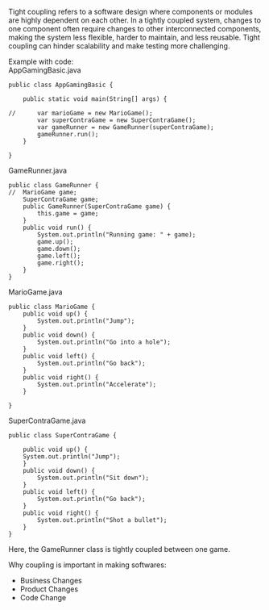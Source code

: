 Tight coupling refers to a software design where components or modules are highly dependent on each other. In a tightly coupled system, changes to one component often require changes to other interconnected components, making the system less flexible, harder to maintain, and less reusable. Tight coupling can hinder scalability and make testing more challenging.

Example with code:  
AppGamingBasic.java
```
public class AppGamingBasic {

	public static void main(String[] args) {
		
//		var marioGame = new MarioGame();
		var superContraGame = new SuperContraGame();
		var gameRunner = new GameRunner(superContraGame);
		gameRunner.run();
	}

}
```
GameRunner.java
```
public class GameRunner {
//	MarioGame game;
	SuperContraGame game;
	public GameRunner(SuperContraGame game) {
		this.game = game;
	}
	public void run() {
		System.out.println("Running game: " + game);
		game.up();
		game.down();
		game.left();
		game.right();
	}
}

```
MarioGame.java
```
public class MarioGame {
	public void up() {
		System.out.println("Jump");
	}
	public void down() {
		System.out.println("Go into a hole");
	}
	public void left() {
		System.out.println("Go back");
	}
	public void right() {
		System.out.println("Accelerate");
	}

}
```
SuperContraGame.java
```
public class SuperContraGame {
	
	public void up() {
	System.out.println("Jump");
	}
	public void down() {
		System.out.println("Sit down");
	}
	public void left() {
		System.out.println("Go back");
	}
	public void right() {
		System.out.println("Shot a bullet");
	}
}

```

Here, the GameRunner class is tightly coupled between one game.

Why coupling is important in making softwares:
* Business Changes
* Product Changes
* Code Change
